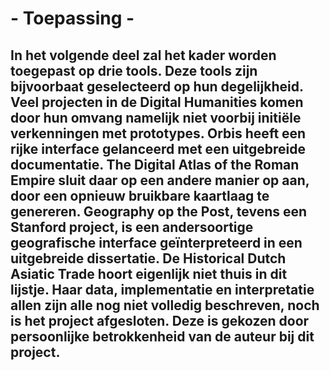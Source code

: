# - Toepassing -

In het volgende deel zal het kader worden toegepast op drie tools. Deze tools zijn bijvoorbaat geselecteerd op hun degelijkheid. Veel projecten in de Digital Humanities komen door hun omvang namelijk niet voorbij initiële verkenningen met prototypes. Orbis heeft een rijke interface gelanceerd met een uitgebreide documentatie. The Digital Atlas of the Roman Empire sluit daar op een andere manier op aan, door een opnieuw bruikbare kaartlaag te genereren. Geography op the Post, tevens een Stanford project, is een andersoortige geografische interface geïnterpreteerd in een uitgebreide dissertatie. De Historical Dutch Asiatic Trade hoort eigenlijk niet thuis in dit lijstje. Haar data, implementatie en interpretatie allen zijn alle nog niet volledig beschreven, noch is het project afgesloten. Deze is gekozen door persoonlijke betrokkenheid van de auteur bij dit project.
---- 